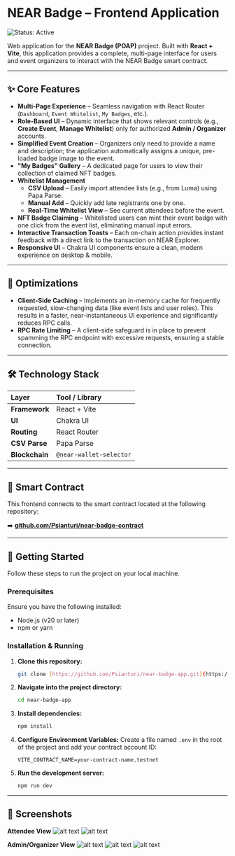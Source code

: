 # NEAR Badge – Frontend Application

![Status: Active](https://img.shields.io/badge/status-active-success.svg)

Web application for the **NEAR Badge (POAP)** project. Built with **React + Vite**, this application provides a complete, multi-page interface for users and event organizers to interact with the NEAR Badge smart contract.

---

## ✨ Core Features

-   **Multi-Page Experience** – Seamless navigation with React Router (`Dashboard`, `Event Whitelist`, `My Badges`, etc.).
-   **Role-Based UI** – Dynamic interface that shows relevant controls (e.g., **Create Event**, **Manage Whitelist**) only for authorized **Admin / Organizer** accounts.
-   **Simplified Event Creation** – Organizers only need to provide a name and description; the application automatically assigns a unique, pre-loaded badge image to the event.
-   **"My Badges" Gallery** – A dedicated page for users to view their collection of claimed NFT badges.
-   **Whitelist Management**
    -   **CSV Upload** – Easily import attendee lists (e.g., from Luma) using Papa Parse.
    -   **Manual Add** – Quickly add late registrants one by one.
    -   **Real-Time Whitelist View** – See current attendees before the event.
-   **NFT Badge Claiming** – Whitelisted users can mint their event badge with one click from the event list, eliminating manual input errors.
-   **Interactive Transaction Toasts** – Each on-chain action provides instant feedback with a direct link to the transaction on NEAR Explorer.
-   **Responsive UI** – Chakra UI components ensure a clean, modern experience on desktop & mobile.

---

## 🚀 Optimizations

-   **Client-Side Caching** – Implements an in-memory cache for frequently requested, slow-changing data (like event lists and user roles). This results in a faster, near-instantaneous UI experience and significantly reduces RPC calls.
-   **RPC Rate Limiting** – A client-side safeguard is in place to prevent spamming the RPC endpoint with excessive requests, ensuring a stable connection.

---

## 🛠 Technology Stack

| Layer | Tool / Library |
| :--- | :--- |
| **Framework** | React + Vite |
| **UI** | Chakra UI |
| **Routing** | React Router |
| **CSV Parse** | Papa Parse |
| **Blockchain** | `@near-wallet-selector` |

---

## 🔗 Smart Contract

This frontend connects to the smart contract located at the following repository:

➡️ **[github.com/Psianturi/near-badge-contract](https://github.com/Psianturi/near-badge-contract)**

---

## 🏁 Getting Started

Follow these steps to run the project on your local machine.

### Prerequisites

Ensure you have the following installed:
- Node.js (v20 or later)
- npm or yarn

### Installation & Running

1.  **Clone this repository:**
    ```bash
    git clone [https://github.com/Psianturi/near-badge-app.git](https://github.com/Psianturi/near-badge-app.git)
    ```

2.  **Navigate into the project directory:**
    ```bash
    cd near-badge-app
    ```

3.  **Install dependencies:**
    ```bash
    npm install
    ```
    
4.  **Configure Environment Variables:**
    Create a file named `.env` in the root of the project and add your contract account ID:
    ```env
    VITE_CONTRACT_NAME=your-contract-name.testnet
    ```

5.  **Run the development server:**
    ```bash
    npm run dev
    ```

---

## 📸 Screenshots

**Attendee View**
![alt text](image-2.png)
![alt text](image-5.png)

**Admin/Organizer View**
![alt text](image-4.png)
![alt text](image-3.png)
![alt text](image.png)